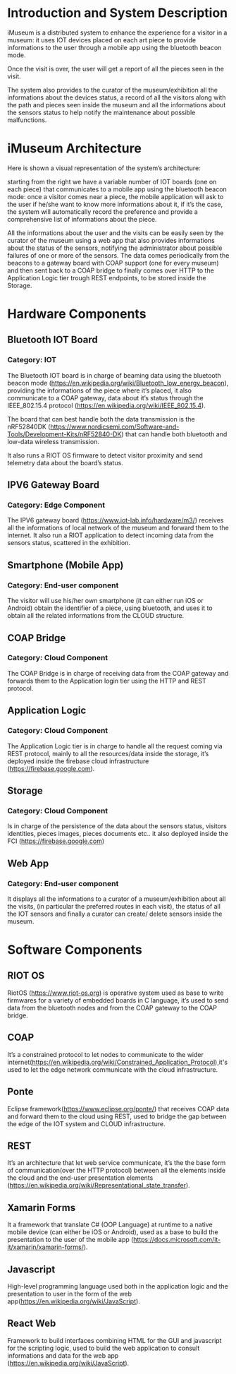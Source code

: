 
# Introduction and System Description

iMuseum is a distributed system to enhance the experience for a visitor in a museum: it uses IOT devices placed on each art piece to provide informations to the user through a mobile app using the bluetooth beacon mode.

Once the visit is over, the user will get a report of all the pieces seen in the visit.

The system also provides to the curator of the museum/exhibition all the informations about the devices status, a record of all the visitors along with the path and pieces seen inside the museum and all the informations about the sensors status to help notify the maintenance about possible malfunctions.

# iMuseum Architecture

Here is shown a visual representation of the system’s architecture: 

starting from the right we have a variable number of IOT boards (one on each piece) that communicates to a mobile app using the bluetooth beacon mode: once a visitor comes near a piece, the mobile application will ask to the user if he/she want to know more informations about it, if it’s the case, the system will automatically record the preference and provide a comprehensive list of informations about the piece.

All the informations about the user and the visits can be easily seen by the curator of the museum using a web app that also provides informations about the status of the sensors, notifying the administrator about possible failures of one or more of the sensors.
The data comes periodically from the beacons to a gateway board with COAP support (one for every museum) and then sent back to a COAP bridge to finally comes over HTTP to the Application Logic tier trough REST endpoints, to be stored inside the Storage.


# Hardware Components


## Bluetooth IOT Board 
### Category: IOT

The Bluetooth IOT board is in charge of beaming data using the bluetooth beacon mode (https://en.wikipedia.org/wiki/Bluetooth_low_energy_beacon), providing the informations of the piece where it’s placed, it also communicate to a COAP gateway, data about it’s status through the IEEE_802.15.4 protocol (https://en.wikipedia.org/wiki/IEEE_802.15.4).

The board that can best handle both the data transmission is the nRF52840DK (https://www.nordicsemi.com/Software-and-Tools/Development-Kits/nRF52840-DK) 
that can handle both bluetooth and low-data wireless transmission.

It also runs a RIOT OS firmware to detect visitor proximity and send telemetry data about the board’s status.


## IPV6 Gateway Board
### Category: Edge Component

The IPV6 gateway board (https://www.iot-lab.info/hardware/m3/) receives all the informations of local network of the museum and forward them to the internet. It also run a RIOT application to detect incoming data from the sensors status, scattered in the exhibition.

## Smartphone (Mobile App)
### Category: End-user component

The visitor will use his/her own smartphone (it can either run iOS or Android) obtain the identifier of a piece, using bluetooth, and uses it to obtain all the related informations from the CLOUD structure.

## COAP Bridge
### Category: Cloud Component

The COAP Bridge is in charge of receiving data from the COAP gateway and forwards them to the Application login tier using the HTTP and REST protocol.

## Application Logic
### Category: Cloud Component

The Application Logic tier is in charge to handle all the request coming via REST protocol, mainly to all the resources/data inside the storage, it’s deployed inside the firebase cloud infrastructure (https://firebase.google.com).


## Storage
### Category: Cloud Component
Is in charge of the persistence of the data about the sensors status, visitors identities, pieces images, pieces documents etc.. it also deployed inside the FCI (https://firebase.google.com)

## Web App
### Category: End-user component

It displays all the informations to a curator of a museum/exhibition about all the visits, (in particular the preferred routes in each visit), the status of all the IOT sensors and finally a curator can create/ delete sensors inside the museum.

# Software Components

## RIOT OS
RiotOS (https://www.riot-os.org) is operative system used as base to write firmwares for a variety of embedded boards in C language, it’s used to send data from the bluetooth nodes and from the COAP gateway to the COAP bridge. 

## COAP 
It’s a constrained protocol to let nodes to communicate to the wider internet(https://en.wikipedia.org/wiki/Constrained_Application_Protocol),it's used to let the edge network communicate with the cloud infrastructure.

## Ponte
Eclipse framework(https://www.eclipse.org/ponte/) that receives COAP data and forward them to the cloud using REST, used to bridge the gap between the edge of the IOT system and CLOUD infrastructure.

## REST
It’s an architecture that let web service communicate, it’s the the base form of communication(over the HTTP protocol) between all the elements inside the cloud and the end-user presentation elements (https://en.wikipedia.org/wiki/Representational_state_transfer).

## Xamarin Forms
It a framework that translate C# (OOP Language) at runtime to a native mobile device (can either be iOS or Android), used as a base to build the presentation to the user of the mobile app (https://docs.microsoft.com/it-it/xamarin/xamarin-forms/).

## Javascript
High-level programming language used both in the application logic and the presentation to user in the form of the web app(https://en.wikipedia.org/wiki/JavaScript).

## React Web
Framework to build interfaces combining HTML for the GUI and javascript for the scripting logic, used to build the web application to consult informations and data for the web app (https://en.wikipedia.org/wiki/JavaScript).



